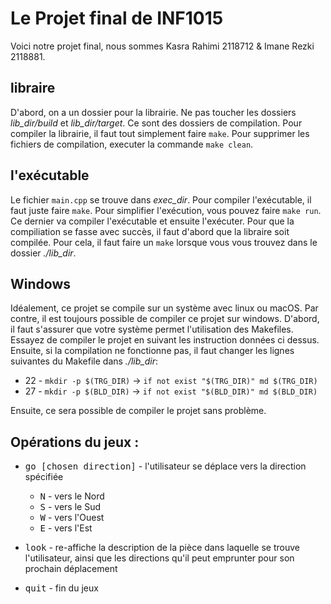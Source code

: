 # Le Projet final de INF1015
Voici notre projet final, nous sommes Kasra Rahimi 2118712 & Imane Rezki 2118881.

## libraire
D'abord, on a un dossier pour la librairie. Ne pas toucher les dossiers *lib_dir/build* et *lib_dir/target*. Ce sont des dossiers de compilation. Pour compiler la librairie, il faut tout simplement faire ``make``. Pour supprimer les fichiers de compilation, executer la commande ``make clean``.

## l'exécutable
Le fichier ``main.cpp`` se trouve dans *exec_dir*. Pour compiler l'exécutable, il faut juste faire ``make``. Pour simplifier l'exécution, vous pouvez faire ``make run``. Ce dernier va compiler l'exécutable et ensuite l'exécuter. Pour que la compiliation se fasse avec succès, il faut d'abord que la libraire soit compilée. Pour cela, il faut faire un ``make`` lorsque vous vous trouvez dans le dossier *./lib_dir*.

## Windows
Idéalement, ce projet se compile sur un système avec linux ou macOS. Par contre, il est toujours possible de compiler ce projet sur windows. D'abord, il faut s'assurer que votre système permet l'utilisation des Makefiles. Essayez de compiler le projet en suivant les instruction données ci dessus. Ensuite, si la compilation ne fonctionne pas, il faut changer les lignes suivantes du Makefile dans *./lib_dir*:
* 22 - ``mkdir -p $(TRG_DIR)`` -> ``if not exist "$(TRG_DIR)" md $(TRG_DIR)``
* 27 - ``mkdir -p $(BLD_DIR)`` -> ``if not exist "$(BLD_DIR)" md $(BLD_DIR)``

Ensuite, ce sera possible de compiler le projet sans problème.

## Opérations du jeux :
* <kbd>go [chosen direction]</kbd> -  l'utilisateur se déplace vers la direction spécifiée

  * <kbd>N</kbd> - vers le Nord
  * <kbd>S</kbd> - vers le Sud
  * <kbd>W</kbd> - vers l'Ouest
  * <kbd>E</kbd> - vers l'Est

* <kbd>look</kbd> - re-affiche la description de la pièce dans laquelle se trouve l'utilisateur, ainsi que les directions qu'il peut emprunter pour son prochain déplacement
* <kbd>quit</kbd> - fin du jeux